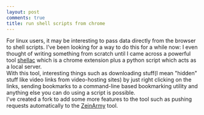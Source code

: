 ```yaml
---
layout: post
comments: true
title: run shell scripts from chrome
---
```

For linux users, it may be interesting to pass data directly from the browser to shell scripts. I've been looking for a way to do
this for a while now: I even thought of writing something from scratch until I came across a powerful tool [shellac](https://github.com/acg/shellac)
which is a chrome extension plus a python script which acts as a local server.  
With this tool, interesting things such as downloading stuff(I mean "hidden" stuff like video links from video-hosting sites) by just right clicking on the links, sending bookmarks to a command-line based bookmarking utility and anything else you can do using a script is possible.  
I've created a fork to add some more features to the tool such as pushing requests automatically to the [ZeinArmy](https://github.com/nkigen/ZeinArmy) tool. 
